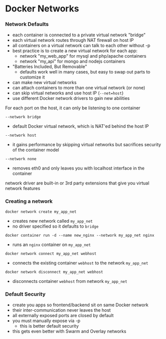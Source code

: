 # Docker Networks

### Network Defaults
* each container is connected to a private virtual network "bridge"
* each virtual network routes through NAT firewall on host IP
* all containers on a virtual network can talk to each other without -p
* best practice is to create a new virtual network for each app:
  * network "my_web_app" for mysql and php/apache containers
  * network "my_api" for mongo and nodejs containers
* "Batteries Included, But Removable"
  * defaults work well in many cases, but easy to swap out parts to customize it
* can make new virtual networks
* can attach containers to more than one virtual network (or none)
* can skip virtual networks and use host IP (`--net=host`)
* use different Docker network drivers to gain new abilities

For each port on the host, it can only be listening to one container

`--network bridge`
* default Docker virtual network, which is NAT'ed behind the host IP

`--network host`
* it gains performance by skipping virtual networks but sacrifices security of the container model

`--network none`
* removes eth0 and only leaves you with localhost interface in the container

network driver are built-in or 3rd party extensions that give you virtual network features

### Creating a network
`docker network create my_app_net`
* creates new network called `my_app_net`
* no driver specified so it defaults to `bridge`

`docker container run -d --name new_nginx --network my_app_net nginx`
* runs an `nginx` container on `my_app_net`

`docker network connect my_app_net webhost`
* connects the existing container `webhost` to the network `my_app_net`

`docker network disconnect my_app_net webhost`
* disconnects container `webhost` from network `my_app_net`

### Default Security
* create you apps so frontend/backend sit on same Docker network
* their inter-communication never leaves the host
* all externally exposed ports are closed by default
* you must manually expose via -p
  * this is better default security
* this gets even better with Swarm and Overlay networks
